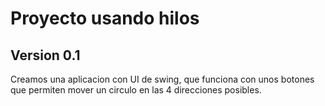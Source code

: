 # Proyecto usando hilos 

## Version 0.1

Creamos una aplicacion con UI de swing, que funciona con unos botones que permiten mover un circulo en las 4 direcciones posibles.